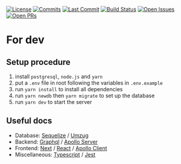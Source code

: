 [![License](https://badgen.net/github/license/LCM288/soc-admin)](https://github.com/LCM288/soc-admin/blob/master/LICENSE)
[![Commits](https://badgen.net/github/commits/LCM288/soc-admin)](https://github.com/LCM288/soc-admin)
[![Last Commit](https://badgen.net/github/last-commit/LCM288/soc-admin)](https://github.com/LCM288/soc-admin)
[![Build Status](https://badgen.net/travis/LCM288/soc-admin)](https://travis-ci.com/LCM288/soc-admin)
[![Open Issues](https://badgen.net/github/open-issues/LCM288/soc-admin)](https://github.com/LCM288/soc-admin/issues)
[![Open PRs](https://badgen.net/github/open-prs/LCM288/soc-admin)](https://github.com/LCM288/soc-admin/pulls)

# For dev

## Setup procedure

1. install `postgresql`, `node.js` and `yarn`
2. put a `.env` file in root following the variables in `.env.example`
3. run `yarn install` to install all dependencies
4. run `yarn newdb` then `yarn migrate` to set up the database
5. run `yarn dev` to start the server

## Useful docs
- Database: [Sequelize](https://sequelize.org/master/index.html) / [Umzug](https://github.com/sequelize/umzug/tree/v2.x)
- Backend: [Graphql](https://graphql.org/learn/) / [Apollo Server](https://www.apollographql.com/docs/apollo-server/)
- Frontend: [Next](https://nextjs.org/docs/getting-started) / [React](https://reactjs.org/docs/getting-started.html) / [Apollo Client](https://www.apollographql.com/docs/react/)
- Miscellaneous: [Typescript](https://www.typescriptlang.org/docs/handbook/intro.html) / [Jest](https://jestjs.io/docs/en/getting-started)
